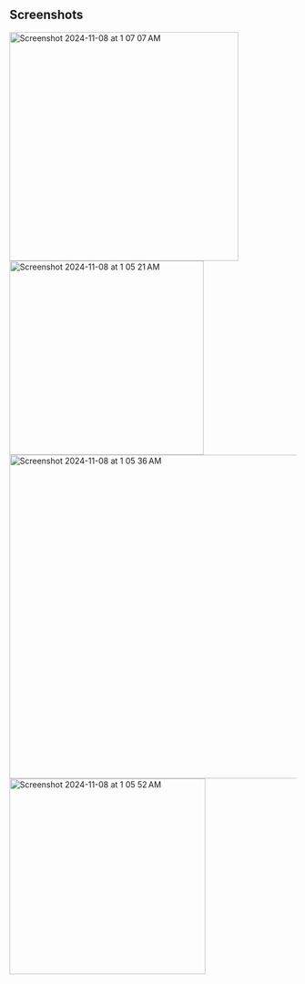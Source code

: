 ## Screenshots

<img width="402" alt="Screenshot 2024-11-08 at 1 07 07 AM" src="https://github.com/user-attachments/assets/96eb0b8f-9acc-417a-9738-096a77c1d38d">

<img width="341" alt="Screenshot 2024-11-08 at 1 05 21 AM" src="https://github.com/user-attachments/assets/4133e8f4-1b0f-4cfd-b78c-103009861dbb">
<img width="569" alt="Screenshot 2024-11-08 at 1 05 36 AM" src="https://github.com/user-attachments/assets/104ad9d0-091a-4400-adb3-dd4396c42458">
<img width="344" alt="Screenshot 2024-11-08 at 1 05 52 AM" src="https://github.com/user-attachments/assets/c9b068ed-d449-4329-9864-fc281a294ea7">
